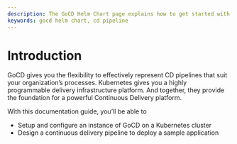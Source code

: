```yaml
---
description: The GoCD Helm Chart page explains how to get started with GoCD for kubernetes using Helm.
keywords: gocd helm chart, cd pipeline
---
```


# Introduction

GoCD gives you the flexibility to effectively represent CD pipelines that suit your organization’s processes. Kubernetes gives you a highly programmable delivery infrastructure platform. And together, they provide the foundation for a powerful Continuous Delivery platform.

With this documentation guide, you’ll be able to

- Setup and configure an instance of GoCD on a Kubernetes cluster
- Design a continuous delivery pipeline to deploy a sample application
